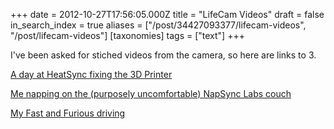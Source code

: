 +++
date = 2012-10-27T17:56:05.000Z
title = "LifeCam Videos"
draft = false
in_search_index = true
aliases = ["/post/34427093377/lifecam-videos", "/post/lifecam-videos"]
[taxonomies]
tags = ["text"]
+++

I've been asked for stiched videos from the camera, so here are links to 3.

[A day at HeatSync fixing the 3D Printer](http://www.flickr.com/photos/jacobrosenthal/8127353037/in/photostream/)

[Me napping on the (purposely uncomfortable) NapSync Labs couch](http://www.flickr.com/photos/jacobrosenthal/8127395148/in/photostream/)

[My Fast and Furious driving](http://www.flickr.com/photos/jacobrosenthal/8127362441/)
